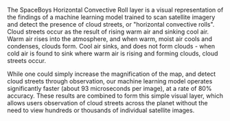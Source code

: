 The SpaceBoys Horizontal Convective Roll layer is a visual representation of the findings of a machine learning model trained to scan satellite imagery and detect the presence of cloud streets, or "horizontal convective rolls". Cloud streets occur as the result of rising warm air and sinking cool air. Warm air rises into the atmosphere, and when warm, moist air cools and condenses, clouds form. Cool air sinks, and does not form clouds - when cold air is found to sink where warm air is rising and forming clouds, cloud streets occur.

While one could simply increase the magnification of the map, and detect cloud streets through observation, our machine learning model operates significantly faster (about 93 microseconds per image), at a rate of 80% accuracy. These results are combined to form this simple visual layer, which allows users observation of cloud streets across the planet without the need to view hundreds or thousands of individual satellite images. 
